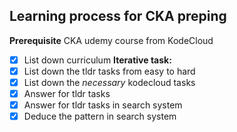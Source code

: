 ## Learning process for CKA preping

**Prerequisite** CKA udemy course from KodeCloud

- [x] List down curriculum
**Iterative task:**
- [x] List down the tldr tasks from easy to hard
- [x] List down the *necessary* kodecloud tasks
- [x] Answer for tldr tasks
- [x] Answer for tldr tasks in search system
- [x] Deduce the pattern in search system

